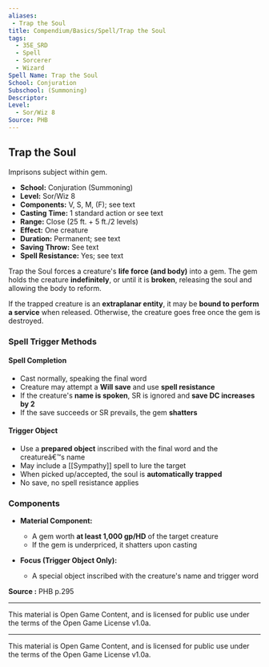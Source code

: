 ```yaml
---
aliases:
 - Trap the Soul
title: Compendium/Basics/Spell/Trap the Soul
tags:  
  - 35E_SRD  
  - Spell  
  - Sorcerer  
  - Wizard  
Spell Name: Trap the Soul
School: Conjuration
Subschool: (Summoning)
Descriptor: 
Level:
  - Sor/Wiz 8
Source: PHB
---
```


## Trap the Soul

Imprisons subject within gem.

- **School:** Conjuration (Summoning)  
- **Level:** Sor/Wiz 8  
- **Components:** V, S, M, (F); see text  
- **Casting Time:** 1 standard action or see text  
- **Range:** Close (25 ft. + 5 ft./2 levels)  
- **Effect:** One creature  
- **Duration:** Permanent; see text  
- **Saving Throw:** See text  
- **Spell Resistance:** Yes; see text  

Trap the Soul forces a creature's **life force (and body)** into a gem. The gem holds the creature **indefinitely**, or until it is **broken**, releasing the soul and allowing the body to reform.

If the trapped creature is an **extraplanar entity**, it may be **bound to perform a service** when released. Otherwise, the creature goes free once the gem is destroyed.

### Spell Trigger Methods

#### Spell Completion
- Cast normally, speaking the final word  
- Creature may attempt a **Will save** and use **spell resistance**  
- If the creature's **name is spoken**, SR is ignored and **save DC increases by 2**  
- If the save succeeds or SR prevails, the gem **shatters**

#### Trigger Object
- Use a **prepared object** inscribed with the final word and the creatureâ€™s name  
- May include a [[Sympathy]] spell to lure the target  
- When picked up/accepted, the soul is **automatically trapped**  
- No save, no spell resistance applies

### Components

- **Material Component:**  
  - A gem worth **at least 1,000 gp/HD** of the target creature  
  - If the gem is underpriced, it shatters upon casting

- **Focus (Trigger Object Only):**  
  - A special object inscribed with the creature's name and trigger word

**Source :** PHB p.295

---

This material is Open Game Content, and is licensed for public use under  
the terms of the Open Game License v1.0a.

---

This material is Open Game Content, and is licensed for public use under the terms of the Open Game License v1.0a.
